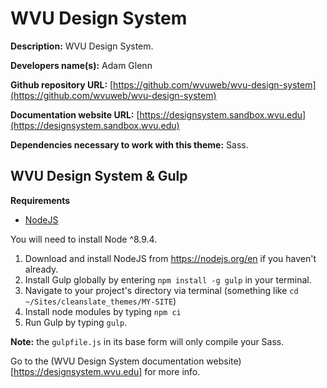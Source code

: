 WVU Design System
==================

**Description:** WVU Design System.

**Developers name(s):** Adam Glenn

**Github repository URL:** [https://github.com/wvuweb/wvu-design-system](https://github.com/wvuweb/wvu-design-system)

**Documentation website URL:** [https://designsystem.sandbox.wvu.edu](https://designsystem.sandbox.wvu.edu)

**Dependencies necessary to work with this theme:** Sass.

## WVU Design System & Gulp

**Requirements**
* [NodeJS](https://nodejs.org)

You will need to install Node ^8.9.4.

  1. Download and install NodeJS from https://nodejs.org/en if you haven't already.
  1. Install Gulp globally by entering `npm install -g gulp` in your terminal.
  1. Navigate to your project's directory via terminal (something like `cd ~/Sites/cleanslate_themes/MY-SITE`)
  1. Install node modules by typing `npm ci`
  1. Run Gulp by typing `gulp`.

**Note:** the `gulpfile.js` in its base form will only compile your Sass.

Go to the (WVU Design System documentation website)[https://designsystem.wvu.edu] for more info.
